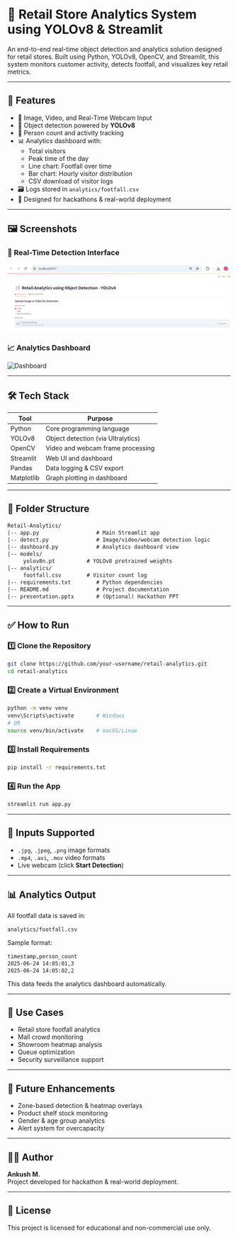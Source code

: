 # 🛒 Retail Store Analytics System using YOLOv8 & Streamlit

An end-to-end real-time object detection and analytics solution designed for retail stores. Built using Python, YOLOv8, OpenCV, and Streamlit, this system monitors customer activity, detects footfall, and visualizes key retail metrics.

---

## 🚀 Features

- 📸 Image, Video, and Real-Time Webcam Input
- 🧠 Object detection powered by **YOLOv8**
- 👥 Person count and activity tracking
- 📊 Analytics dashboard with:
  - Total visitors
  - Peak time of the day
  - Line chart: Footfall over time
  - Bar chart: Hourly visitor distribution
  - CSV download of visitor logs
- 🗃️ Logs stored in `analytics/footfall.csv`
- 🎯 Designed for hackathons & real-world deployment

---

## 🖼️ Screenshots

### 🎥 Real-Time Detection Interface
![Detection](image.png)

### 📈 Analytics Dashboard
![Dashboard]("![Image](https://github.com/user-attachments/assets/7c7df1d8-9004-470c-8f83-0f0751dbab34)")

---

## 🛠️ Tech Stack

| Tool       | Purpose                            |
|------------|------------------------------------|
| Python     | Core programming language          |
| YOLOv8     | Object detection (via Ultralytics) |
| OpenCV     | Video and webcam frame processing  |
| Streamlit  | Web UI and dashboard               |
| Pandas     | Data logging & CSV export          |
| Matplotlib | Graph plotting in dashboard        |

---

## 📁 Folder Structure

```
Retail-Analytics/
|-- app.py                  # Main Streamlit app
|-- detect.py               # Image/video/webcam detection logic
|-- dashboard.py            # Analytics dashboard view
|-- models/
     yolov8n.pt          # YOLOv8 pretrained weights
|-- analytics/
     footfall.csv        # Visitor count log
|-- requirements.txt        # Python dependencies
|-- README.md               # Project documentation
|-- presentation.pptx       # (Optional) Hackathon PPT
```

---

## ✅ How to Run

### 1️⃣ Clone the Repository

```bash
git clone https://github.com/your-username/retail-analytics.git
cd retail-analytics
```

### 2️⃣ Create a Virtual Environment

```bash
python -m venv venv
venv\Scripts\activate       # Windows
# OR
source venv/bin/activate    # macOS/Linux
```

### 3️⃣ Install Requirements

```bash
pip install -r requirements.txt
```

### 4️⃣ Run the App

```bash
streamlit run app.py
```

---

## 🎥 Inputs Supported

- `.jpg`, `.jpeg`, `.png` image formats
- `.mp4`, `.avi`, `.mov` video formats
- Live webcam (click **Start Detection**)

---

## 📊 Analytics Output

All footfall data is saved in:

```
analytics/footfall.csv
```

Sample format:

```
timestamp,person_count
2025-06-24 14:05:01,3
2025-06-24 14:05:02,2
```

This data feeds the analytics dashboard automatically.

---

## 🎯 Use Cases

- Retail store footfall analytics
- Mall crowd monitoring
- Showroom heatmap analysis
- Queue optimization
- Security surveillance support

---

## 🌟 Future Enhancements

- Zone-based detection & heatmap overlays
- Product shelf stock monitoring
- Gender & age group analytics
- Alert system for overcapacity

---

## 👨‍💻 Author

**Ankush M.**  
Project developed for hackathon & real-world deployment.

---

## 📄 License

This project is licensed for educational and non-commercial use only.